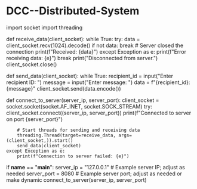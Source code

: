 # DCC--Distributed-System
import socket
import threading

def receive_data(client_socket):
    while True:
        try:
            data = client_socket.recv(1024).decode()
            if not data:
                break  # Server closed the connection
            print(f"Received: {data}")
        except Exception as e:
            print(f"Error receiving data: {e}")
            break
    print("Disconnected from server.")
    client_socket.close()

def send_data(client_socket):
    while True:
        recipient_id = input("Enter recipient ID: ")
        message = input("Enter message: ")
        data = f"{recipient_id}:{message}"
        client_socket.send(data.encode())

def connect_to_server(server_ip, server_port):
    client_socket = socket.socket(socket.AF_INET, socket.SOCK_STREAM)
    try:
        client_socket.connect((server_ip, server_port))
        print(f"Connected to server on port {server_port}")

        # Start threads for sending and receiving data
        threading.Thread(target=receive_data, args=(client_socket,)).start()
        send_data(client_socket)
    except Exception as e:
        print(f"Connection to server failed: {e}")

if __name__ == "__main__":
    server_ip = "127.0.0.1"  # Example server IP; adjust as needed
    server_port = 8080  # Example server port; adjust as needed or make dynamic
    connect_to_server(server_ip, server_port)


